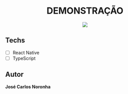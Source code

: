 <h1 align="center">
  DEMONSTRAÇÃO
</h1>

<p align="center">
  <img src="./src/assets/demoDesafio01.gif">
</p>

## Techs

* [ ] React Native
* [ ] TypeScript

## Autor

**José Carlos Noronha**